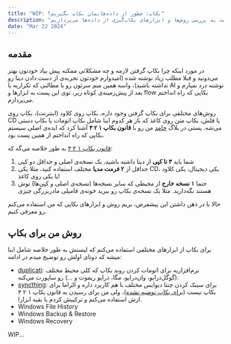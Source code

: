 ```yaml
---
title: "WIP: بکاپ: چطور از داده‌هایمان بکاپ بگیریم؟"
description: "در این پست به بررسی روش‌ها و ابزارهای بکاپ‌گیری از داده‌ها می‌پردازیم."
date: "Mar 22 2024"
---
```


## مقدمه

در مورد اینکه چرا بکاپ گرفتن لازمه و چه مشکلاتی ممکنه پیش بیاد خودتون بهتر می‌دونید و قبلا مطلب زیاد نوشته شده (امیدوارم خودتون تجربه‌ی از دست دادن دیتا رو نداشته باشید)، واسه همین منم سرتون رو با مطالبی که تکراریه یا AI نوشته درد نمیارم و بعد از پیش‌زمینه‌ی کوتاه زیر، توی این پست به ابزار‌ها و flow بکاپی که راه انداختم می‌پردازم.

روش‌های مختلفی برای بکاپ گرفتن وجود داره، بکاپ روی کلاود (اینترنت)، بکاپ روی CD یا فلش، بکاپ متن روی کاغذ که باز هر کدوم اینا شامل بکاپ اتومات یا بکاپ دستی می‌شه. پستی در بلاگ [حامد](https://x.com/Hamed) من رو با **قانون بکاپ ۱ ۲ ۳** آشنا کرد که ایده‌ی اصلی سیستم بکاپی که راه انداختم از همین پست بود.

[قانون بکاپ ۱ ۲ ۳](https://www.seagate.com/gb/en/blog/what-is-a-3-2-1-backup-strategy/) به طور خلاصه می‌گه که:

1. شما باید **۳ تا کپی** از دیتا داشته باشید، یک نسخه‌ی اصلی و حداقل دو کپی
2. حداقل از **۲ فرمت مدیا** مختلف استفاده کنید، مثلا یکی CD، یکی دیجیتال، یکی کلاود یا یکی روی کاغذ!
3. حتما **۱ نسخه خارج** از محیطی که سایر نسخه‌ها (نسخه‌ی اصلی و کپی‌ها) توش هستند نگه‌دارید. مثلا یک نسخه‌ی بکاپ رو ببرید خونه‌ی فامیلی مادربزرگی چیزی

حالا با در ذهن داشتن این پیشفرض، بریم روش و ابزار‌های بکاپی که من استفاده می‌کنم رو معرفی کنیم.

## روش من برای بکاپ

برای بکاپ از ابزار‌های مختلفی استفاده می‌کنم که لیستش به طور خلاصه شامل اینا میشه که دوتای اولش رو توضیح میدم در ادامه:

- [duplicati](http://duplicati.com/): نرم‌افزاریه برای اتومات کردن روند بکاپ که کلی محیط مختلف (گوگل‌درایو، وان‌درایو، مگا، درایو ریموت و ...) رو ساپورت می‌کنه.
- [syncthing](syncthing.net): برای سینک کردن چنتا دیوایس مختلف با هم کاربرد داره و الزاما برای بکاپ نیست ([برای بکاپ توصیه نشده](https://docs.syncthing.net/users/faq.html#is-syncthing-my-ideal-backup-application))، ولی من برای رسیدن به قانون بکاپ ۱ ۲ ۳ ازش استفاده می‌کنم و ترکیبش کردم با بقیه ابزارا.
- Windows File History
- Windows Backup & Restore
- Windows Recovery

WIP...
